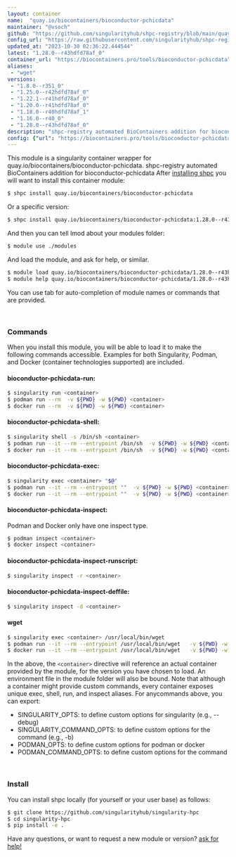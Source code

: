 ```yaml
---
layout: container
name:  "quay.io/biocontainers/bioconductor-pchicdata"
maintainer: "@vsoch"
github: "https://github.com/singularityhub/shpc-registry/blob/main/quay.io/biocontainers/bioconductor-pchicdata/container.yaml"
config_url: "https://raw.githubusercontent.com/singularityhub/shpc-registry/main/quay.io/biocontainers/bioconductor-pchicdata/container.yaml"
updated_at: "2023-10-30 02:36:22.444544"
latest: "1.28.0--r43hdfd78af_0"
container_url: "https://biocontainers.pro/tools/bioconductor-pchicdata"
aliases:
 - "wget"
versions:
 - "1.8.0--r351_0"
 - "1.25.0--r42hdfd78af_0"
 - "1.22.1--r41hdfd78af_0"
 - "1.20.0--r41hdfd78af_0"
 - "1.18.0--r40hdfd78af_1"
 - "1.16.0--r40_0"
 - "1.28.0--r43hdfd78af_0"
description: "shpc-registry automated BioContainers addition for bioconductor-pchicdata"
config: {"url": "https://biocontainers.pro/tools/bioconductor-pchicdata", "maintainer": "@vsoch", "description": "shpc-registry automated BioContainers addition for bioconductor-pchicdata", "latest": {"1.28.0--r43hdfd78af_0": "sha256:266d4cee64caf2482d73fd3627eecdee3aa89d64583e40f471e496bf468f4857"}, "tags": {"1.8.0--r351_0": "sha256:31db2d778c86b1ec714ead88f92adc0d87a551573f483912e8a87081d08249e6", "1.25.0--r42hdfd78af_0": "sha256:72a25ceae4e7d0009f1224e957e5c7bbcd646c94a7f74d51fc8c469a4efb4269", "1.22.1--r41hdfd78af_0": "sha256:54bdc42d3e9f62c940de0051d2c5079b206f6f21f698f003ae7ab1ef5bd45d1a", "1.20.0--r41hdfd78af_0": "sha256:9d3843ab34f3a40b7712e7635da9ec7b62d8371be02c78b57de7c57d2fec298e", "1.18.0--r40hdfd78af_1": "sha256:1bddf40408f5380abb61e6d0ea552e928e7818ba2429b7ffdd2eaee72afd8085", "1.16.0--r40_0": "sha256:e740e4a8dec773eac03238a09faa3b55c3e7dce39aa22febdd03bcac9a5a6d00", "1.28.0--r43hdfd78af_0": "sha256:266d4cee64caf2482d73fd3627eecdee3aa89d64583e40f471e496bf468f4857"}, "docker": "quay.io/biocontainers/bioconductor-pchicdata", "aliases": {"wget": "/usr/local/bin/wget"}}
---
```


This module is a singularity container wrapper for quay.io/biocontainers/bioconductor-pchicdata.
shpc-registry automated BioContainers addition for bioconductor-pchicdata
After [installing shpc](#install) you will want to install this container module:


```bash
$ shpc install quay.io/biocontainers/bioconductor-pchicdata
```

Or a specific version:

```bash
$ shpc install quay.io/biocontainers/bioconductor-pchicdata:1.28.0--r43hdfd78af_0
```

And then you can tell lmod about your modules folder:

```bash
$ module use ./modules
```

And load the module, and ask for help, or similar.

```bash
$ module load quay.io/biocontainers/bioconductor-pchicdata/1.28.0--r43hdfd78af_0
$ module help quay.io/biocontainers/bioconductor-pchicdata/1.28.0--r43hdfd78af_0
```

You can use tab for auto-completion of module names or commands that are provided.

<br>

### Commands

When you install this module, you will be able to load it to make the following commands accessible.
Examples for both Singularity, Podman, and Docker (container technologies supported) are included.

#### bioconductor-pchicdata-run:

```bash
$ singularity run <container>
$ podman run --rm  -v ${PWD} -w ${PWD} <container>
$ docker run --rm  -v ${PWD} -w ${PWD} <container>
```

#### bioconductor-pchicdata-shell:

```bash
$ singularity shell -s /bin/sh <container>
$ podman run --it --rm --entrypoint /bin/sh  -v ${PWD} -w ${PWD} <container>
$ docker run --it --rm --entrypoint /bin/sh  -v ${PWD} -w ${PWD} <container>
```

#### bioconductor-pchicdata-exec:

```bash
$ singularity exec <container> "$@"
$ podman run --it --rm --entrypoint ""  -v ${PWD} -w ${PWD} <container> "$@"
$ docker run --it --rm --entrypoint ""  -v ${PWD} -w ${PWD} <container> "$@"
```

#### bioconductor-pchicdata-inspect:

Podman and Docker only have one inspect type.

```bash
$ podman inspect <container>
$ docker inspect <container>
```

#### bioconductor-pchicdata-inspect-runscript:

```bash
$ singularity inspect -r <container>
```

#### bioconductor-pchicdata-inspect-deffile:

```bash
$ singularity inspect -d <container>
```


#### wget

```bash
$ singularity exec <container> /usr/local/bin/wget
$ podman run --it --rm --entrypoint /usr/local/bin/wget   -v ${PWD} -w ${PWD} <container> -c " $@"
$ docker run --it --rm --entrypoint /usr/local/bin/wget   -v ${PWD} -w ${PWD} <container> -c " $@"
```



In the above, the `<container>` directive will reference an actual container provided
by the module, for the version you have chosen to load. An environment file in the
module folder will also be bound. Note that although a container
might provide custom commands, every container exposes unique exec, shell, run, and
inspect aliases. For anycommands above, you can export:

 - SINGULARITY_OPTS: to define custom options for singularity (e.g., --debug)
 - SINGULARITY_COMMAND_OPTS: to define custom options for the command (e.g., -b)
 - PODMAN_OPTS: to define custom options for podman or docker
 - PODMAN_COMMAND_OPTS: to define custom options for the command

<br>

### Install

You can install shpc locally (for yourself or your user base) as follows:

```bash
$ git clone https://github.com/singularityhub/singularity-hpc
$ cd singularity-hpc
$ pip install -e .
```

Have any questions, or want to request a new module or version? [ask for help!](https://github.com/singularityhub/singularity-hpc/issues)